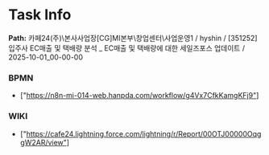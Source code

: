 # Task Info

**Path:** 카페24(주)\본사사업장\[CG]MI본부\창업센터\사업운영1 / hyshin / [351252] 입주사 EC매출 및 택배량 분석 _ EC매출 및 택배량에 대한 세일즈포스 업데이트 / 2025-10-01_00-00-00

### BPMN
- ["https://n8n-mi-014-web.hanpda.com/workflow/g4Vx7CfkKamgKFj9"]

### WIKI
- ["https://cafe24.lightning.force.com/lightning/r/Report/00OTJ00000OqggW2AR/view"]

